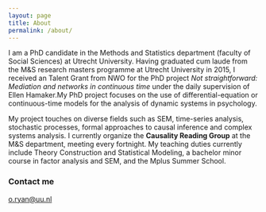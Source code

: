 ```yaml
---
layout: page
title: About
permalink: /about/
---
```


I am a PhD candidate in the Methods and Statistics department (faculty of Social Sciences) at Utrecht University. Having graduated cum laude from the M&S research masters programme at Utrecht University in 2015, I received an Talent Grant from NWO for the PhD project *Not straightforward: Mediation and networks in continuous time* under the daily supervision of Ellen Hamaker.My PhD project focuses on the use of differential-equation or continuous-time models for the analysis of dynamic systems in psychology.

My project touches on diverse fields such as SEM, time-series analysis, stochastic processes, formal approaches to causal inference and complex systems analysis. I currently organize the **Causality Reading Group** at the M&S department, meeting every fortnight. My teaching duties currently include Theory Construction and Statistical Modeling, a bachelor minor course in factor analysis and SEM, and the Mplus Summer School.

### Contact me

[o.ryan@uu.nl](mailto:o.ryan@uu.nl)
